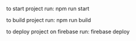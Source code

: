 to start project run:
npm run start


to build project run:
npm run build

to deploy project on firebase run:
firebase deploy





